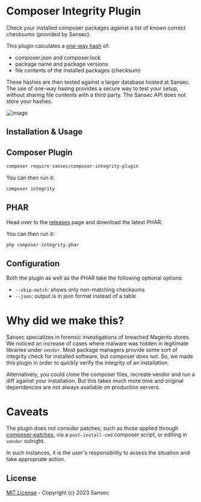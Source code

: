 # Composer Integrity Plugin

Check your installed composer packages against a list of known correct checksums (provided by Sansec).

This plugin calculates a [one-way hash](https://github.com/Cyan4973/xxHash) of:
- composer.json and composer.lock
- package name and package versions
- file contents of the installed packages (checksum)

These hashes are then tested against a larger database hosted at Sansec. The use of one-way hasing provides a secure way to test your setup, without sharing file contents with a third party. The Sansec API does not store your hashes. 

![image](https://user-images.githubusercontent.com/1145479/233590606-824ae163-19a1-4871-9387-5ce402634150.png)

## Installation & Usage

## Composer Plugin

```bash
composer require sansec/composer-integrity-plugin
```

You can then run it:
```bash
composer integrity
```

## PHAR

Head over to the [releases](https://github.com/sansecio/composer-integrity-plugin/releases) page and download the latest PHAR.

You can then run it:
```bash
php composer-integrity.phar
```

## Configuration

Both the plugin as well as the PHAR take the following optional options:

- `--skip-match`: shows only non-matching checksums
- `--json`: output is in json format instead of a table

# Why did we make this?

Sansec specializes in forensic investigations of breached Magento stores. We noticed an increase of cases where malware was hidden in legitimate libraries under `vendor`. Most package managers provide some sort of integrity check for installed software, but composer does not. So, we made this plugin in order to quickly verify the integrity of an installation. 

Alternatively, you could clone the composer files, recreate vendor and run a diff against your installation. But this takes much more time and original dependencies are not always available on production servers. 

# Caveats

The plugin does not consider patches, such as those applied through [composer-patches](https://github.com/cweagans/composer-patches), via a `post-install-cmd` composer script, or editing in `vendor` outright.

In such instances, it is the user's responsibility to assess the situation and take appropriate action.

## License

[MIT License](./LICENSE) - Copyright (c) 2023 Sansec
